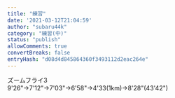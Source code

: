 ```yaml
---
title: "練習"
date: '2021-03-12T21:04:59'
author: "subaru44k"
category: "練習(中)"
status: "publish"
allowComments: true
convertBreaks: false
entryHash: "d08d4d845864360f3493112d2eac264e"
---
```

ズームフライ3<br>
9'26"→7'12"→7'03"→6'58"→4'33(1km)→8'28"(43'42")
